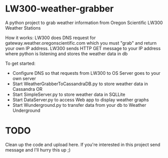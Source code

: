 # LW300-weather-grabber
A python project to grab weather information from Oregon Scientific LW300 Weather Stations

How it works:
LW300 does DNS request for gateway.weather.oregonscientific.com which you must "grab" and return your own IP address. 
LW300 sends HTTP GET message to your IP address where python is listening and stores the weather data in db


To get started:
- Configure DNS so that requests from LW300 to OS Server goes to your own server
- Start WeatherGrabberToCassandraDB.py to store weather data in Cassandra OR
- Start SimpleServer.py to store weather data in SQLLite
- Start DataServer.py to access Web app to display weather graphs
- Start Wunderground.py to transfer data from your db to Weather Underground


# TODO  
 Clean up the code and upload here. If you're interested in this project send message and I'll hurry this up ;)
 
